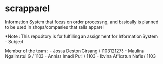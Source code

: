 scrapparel
==========

Information System that focus on order processing, and basically is planned to be used in shops/companies that sells apparel

*Note : This repository is for fulfilling an assignment for Information System - Subject

  Member of the team   :
      - Josua Deston Girsang   /  1103121273
      - Maulina Ngalimatul G   /  1103
      - Annisa Imadi Puti      /  1103
      - Ikvina Af'idatun Nafis /  1103
